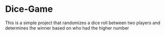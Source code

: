 # Dice-Game
This is a simple project that randomizes a dice roll between two players and determines the winner based on who had the higher number

